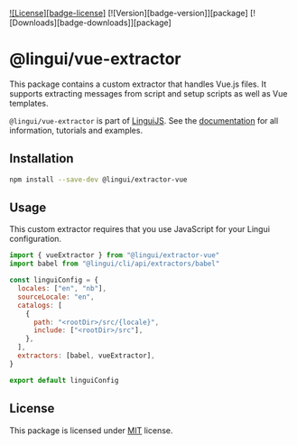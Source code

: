[![License][badge-license]][license]
[![Version][badge-version]][package]
[![Downloads][badge-downloads]][package]

# @lingui/vue-extractor

This package contains a custom extractor that handles Vue.js files. It supports extracting messages from script and setup scripts as well as Vue templates.

`@lingui/vue-extractor` is part of [LinguiJS][linguijs]. See the [documentation][documentation] for all information, tutorials and examples.

## Installation

```sh
npm install --save-dev @lingui/extractor-vue
```

## Usage

This custom extractor requires that you use JavaScript for your Lingui configuration.

```js
import { vueExtractor } from "@lingui/extractor-vue"
import babel from "@lingui/cli/api/extractors/babel"

const linguiConfig = {
  locales: ["en", "nb"],
  sourceLocale: "en",
  catalogs: [
    {
      path: "<rootDir>/src/{locale}",
      include: ["<rootDir>/src"],
    },
  ],
  extractors: [babel, vueExtractor],
}

export default linguiConfig
```

## License

This package is licensed under [MIT][license] license.

[license]: https://github.com/lingui/js-lingui/blob/main/LICENSE
[linguijs]: https://github.com/lingui/js-lingui
[documentation]: https://lingui.dev/tutorials/extractor-vue

